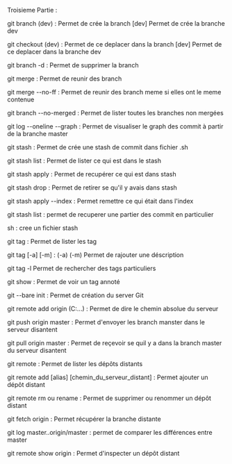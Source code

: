 Troisieme Partie : 

git branch (dev) : 
Permet de crée la branch
[dev] Permet de crée la branche dev

git checkout (dev) : 
Permet de ce deplacer dans la branch 
[dev] Permet de ce deplacer dans la branche dev 
 
git branch -d : 
Permet de supprimer la branch

git merge : 
Permet de reunir des branch

git merge --no-ff : 
Permet de reunir des branch meme si elles ont le meme contenue 

git branch --no-merged : 
Permet de lister toutes les branches non mergées

git log --oneline --graph :
Permet de visualiser le graph des commit à partir de la branche master

git stash : 
Permet de crée une stash de commit dans fichier .sh

git stash list : 
Permet de lister ce qui est dans le stash 

git stash apply : 
Permet de recupérer ce qui est dans stash

git stash drop : 
Permet de retirer se qu'il y avais dans stash 

git stash apply --index : 
Permet remettre ce qui était dans l'index

git stash list : 
permet de recuperer une partier des commit en particulier 

sh : 
cree un fichier stash

git tag : 
Permet de lister les tag 

git tag [-a] [-m] : 
(-a)
(-m) Permet de rajouter une déscription

git tag -l 
Permet de rechercher des tags particuliers

git show : 
Permet de voir un tag annoté

git --bare init : 
Permet de création du server Git

git remote add origin (C:...) : 
Permet de dire le chemin absolue du serveur 

git push origin master : 
Permet d'envoyer les branch manster dans le serveur disantent

git pull origin master : 
Permet de reçevoir se quil y a dans la branch master du serveur disantent

git remote : 
Permet de lister les dépôts distants

git remote add [alias] [chemin_du_serveur_distant] : 
Permet ajouter un dépôt distant

git remote rm ou rename : 
Permet de supprimer ou renommer un dépôt distant

git fetch origin : 
Permet récupérer la branche distante

git log master..origin/master : 
permet de comparer les différences entre master

git remote show origin : 
Permet d'inspecter un dépôt distant




